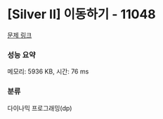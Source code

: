 # [Silver II] 이동하기 - 11048 

[문제 링크](https://www.acmicpc.net/problem/11048) 

### 성능 요약

메모리: 5936 KB, 시간: 76 ms

### 분류

다이나믹 프로그래밍(dp)

